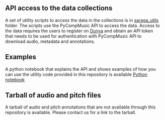 ## API access to the data collections
A set of utility scripts to access the data in the collections is in [saraga_utils](https://github.com/MTG/saraga/tree/master/saraga_utils) folder. The scripts use the PyCompMusic API to access the data. Access to the data requires the users to register on [Dunya](https://dunya.compmusic.upf.edu) and obtain an API token that needs to be used for authentication with PyCompMusic API to download audio, metadata and annotations. 

## Examples
A python notebook that explains the API and shows examples of how you can use the utility code provided in this repository is available [Python notebook](https://github.com/MTG/saraga/blob/master/examples/usage_demo.ipynb)

## Tarball of audio and pitch files 
A tarball of audio and pitch annotations that are not available through this repository is available. Please contact us for a link to the tarball. 
